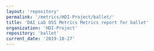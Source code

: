 ```yaml
---
layout: 'repository'
permalink: '/metrics/HDI-Project/ballet/'
title: 'DAI Lab OSS Metrics Metrics report for ballet'
organization: 'HDI-Project'
repository: 'ballet'
current_date: '2019-10-27'
---
```

